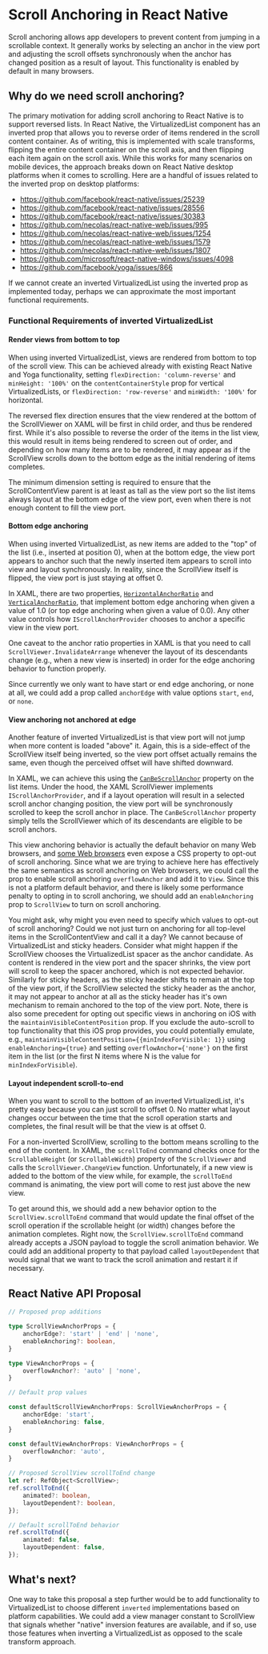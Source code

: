 # Scroll Anchoring in React Native

Scroll anchoring allows app developers to prevent content from jumping in a scrollable context. It generally works by selecting an anchor in the view port and adjusting the scroll offsets synchronously when the anchor has changed position as a result of layout. This functionality is enabled by default in many browsers.

## Why do we need scroll anchoring?

The primary motivation for adding scroll anchoring to React Native is to support reversed lists. In React Native, the VirtualizedList component has an inverted prop that allows you to reverse order of items rendered in the scroll content container. As of writing, this is implemented with scale transforms, flipping the entire content container on the scroll axis, and then flipping each item again on the scroll axis. While this works for many scenarios on mobile devices, the approach breaks down on React Native desktop platforms when it comes to scrolling. Here are a handful of issues related to the inverted prop on desktop platforms:

- https://github.com/facebook/react-native/issues/25239
- https://github.com/facebook/react-native/issues/28556
- https://github.com/facebook/react-native/issues/30383
- https://github.com/necolas/react-native-web/issues/995
- https://github.com/necolas/react-native-web/issues/1254
- https://github.com/necolas/react-native-web/issues/1579
- https://github.com/necolas/react-native-web/issues/1807
- https://github.com/microsoft/react-native-windows/issues/4098
- https://github.com/facebook/yoga/issues/866

If we cannot create an inverted VirtualizedList using the inverted prop as implemented today, perhaps we can approximate the most important functional requirements.

### Functional Requirements of inverted VirtualizedList

#### Render views from bottom to top

When using inverted VirtualizedList, views are rendered from bottom to top of the scroll view. This can be achieved already with existing React Native and Yoga functionality, setting `flexDirection: 'column-reverse'` and `minHeight: '100%'` on the `contentContainerStyle` prop for vertical VirtualizedLists, or `flexDirection: 'row-reverse'` and `minWidth: '100%'` for horizontal.

The reversed flex direction ensures that the view rendered at the bottom of the ScrollViewer on XAML will be first in child order, and thus be rendered first. While it's also possible to reverse the order of the items in the list view, this would result in items being rendered to screen out of order, and depending on how many items are to be rendered, it may appear as if the ScrollView scrolls down to the bottom edge as the initial rendering of items completes.

The minimum dimension setting is required to ensure that the ScrollContentView parent is at least as tall as the view port so the list items always layout at the bottom edge of the view port, even when there is not enough content to fill the view port.

#### Bottom edge anchoring

When using inverted VirtualizedList, as new items are added to the "top" of the list (i.e., inserted at position 0), when at the bottom edge, the view port appears to anchor such that the newly inserted item appears to scroll into view and layout synchronously. In reality, since the ScrollView itself is flipped, the view port is just staying at offset 0.

In XAML, there are two properties, [`HorizontalAnchorRatio`](https://docs.microsoft.com/en-us/uwp/api/windows.ui.xaml.controls.scrollviewer.horizontalanchorratio?view=winrt-19041) and [`VerticalAnchorRatio`](https://docs.microsoft.com/en-us/uwp/api/windows.ui.xaml.controls.scrollviewer.verticalanchorratio?view=winrt-19041), that implement bottom edge anchoring when given a value of 1.0 (or top edge anchoring when given a value of 0.0). Any other value controls how `IScrollAnchorProvider` chooses to anchor a specific view in the view port.

One caveat to the anchor ratio properties in XAML is that you need to call `ScrollViewer.InvalidateArrange` whenever the layout of its descendants change (e.g., when a new view is inserted) in order for the edge anchoring behavior to function properly.

Since currently we only want to have start or end edge anchoring, or none at all, we could add a prop called `anchorEdge` with value options `start`, `end`, or `none`.

#### View anchoring not anchored at edge

Another feature of inverted VirtualizedList is that view port will not jump when more content is loaded "above" it. Again, this is a side-effect of the ScrollView itself being inverted, so the view port offset actually remains the same, even though the perceived offset will have shifted downward.

In XAML, we can achieve this using the [`CanBeScrollAnchor`](https://docs.microsoft.com/en-us/uwp/api/windows.ui.xaml.uielement.canbescrollanchor?view=winrt-19041) property on the list items. Under the hood, the XAML ScrollViewer implements `IScrollAnchorProvider`, and if a layout operation will result in a selected scroll anchor changing position, the view port will be synchronously scrolled to keep the scroll anchor in place. The `CanBeScrollAnchor` property simply tells the ScrollViewer which of its descendants are eligible to be scroll anchors.

This view anchoring behavior is actually the default behavior on many Web browsers, and [some Web browsers](https://developer.mozilla.org/en-US/docs/Web/CSS/overflow-anchor#browser_compatibility) even expose a CSS property to opt-out of scroll anchoring. Since what we are trying to achieve here has effectively the same semantics as scroll anchoring on Web browsers, we could call the prop to enable scroll anchoring `overflowAnchor` and add it to `View`. Since this is not a platform default behavior, and there is likely some performance penalty to opting in to scroll anchoring, we should add an `enableAnchoring` prop to `ScrollView` to turn on scroll anchoring.

You might ask, why might you even need to specify which values to opt-out of scroll anchoring? Could we not just turn on anchoring for all top-level items in the ScrollContentView and call it a day? We cannot because of VirtualizedList and sticky headers. Consider what might happen if the ScrollView chooses the VirtualizedList spacer as the anchor candidate. As content is rendered in the view port and the spacer shrinks, the view port will scroll to keep the spacer anchored, which is not expected behavior. Similarly for sticky headers, as the sticky header shifts to remain at the top of the view port, if the ScrollView selected the sticky header as the anchor, it may not appear to anchor at all as the sticky header has it's own mechanism to remain anchored to the top of the view port. Note, there is also some precedent for opting out specific views in anchoring on iOS with the `maintainVisibleContentPosition` prop. If you exclude the auto-scroll to top functionality that this iOS prop provides, you could potentially emulate, e.g., `maintainVisibleContentPosition={{minIndexForVisible: 1}}` using `enableAnchoring={true}` and setting `overflowAnchor={'none'}` on the first item in the list (or the first N items where N is the value for `minIndexForVisible`).

#### Layout independent scroll-to-end

When you want to scroll to the bottom of an inverted VirtualizedList, it's pretty easy because you can just scroll to offset 0. No matter what layout changes occur between the time that the scroll operation starts and completes, the final result will be that the view is at offset 0.

For a non-inverted ScrollView, scrolling to the bottom means scrolling to the end of the content. In XAML, the `scrollToEnd` command checks once for the `ScrollableHeight` (or `ScrollableWidth`) property of the `ScrollViewer` and calls the `ScrollViewer.ChangeView` function. Unfortunately, if a new view is added to the bottom of the view while, for example, the `scrollToEnd` command is animating, the view port will come to rest just above the new view.

To get around this, we should add a new behavior option to the `ScrollView.scrollToEnd` command that would update the final offset of the scroll operation if the scrollable height (or width) changes before the animation completes. Right now, the `ScrollView.scrollToEnd` command already accepts a JSON payload to toggle the scroll animation behavior. We could add an additional property to that payload called `layoutDependent` that would signal that we want to track the scroll animation and restart it if necessary.

## React Native API Proposal

```ts
// Proposed prop additions

type ScrollViewAnchorProps = {
    anchorEdge?: 'start' | 'end' | 'none',
    enableAnchoring?: boolean,
}

type ViewAnchorProps = {
    overflowAnchor?: 'auto' | 'none',
}

// Default prop values

const defaultScrollViewAnchorProps: ScrollViewAnchorProps = {
    anchorEdge: 'start',
    enableAnchoring: false,
}

const defaultViewAnchorProps: ViewAnchorProps = {
    overflowAnchor: 'auto',
}

// Proposed ScrollView scrollToEnd change
let ref: RefObject<ScrollView>;
ref.scrollToEnd({
    animated?: boolean,
    layoutDependent?: boolean,
});

// Default scrollToEnd behavior
ref.scrollToEnd({
    animated: false,
    layoutDependent: false,
});
```

## What's next?

One way to take this proposal a step further would be to add functionality to VirtualizedList to choose different `inverted` implementations based on platform capabilities. We could add a view manager constant to ScrollView that signals whether "native" inversion features are available, and if so, use those features when inverting a VirtualizedList as opposed to the scale transform approach.

